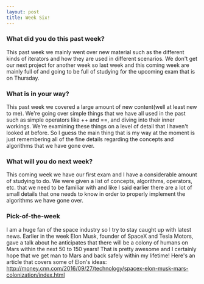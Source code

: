 ```yaml
---
layout: post
title: Week Six!
---
```


### What did you do this past week?
This past week we mainly went over new material such as the different kinds of iterators and how they are used in different scenarios. We don't get our next project for another week so last week and this coming week are mainly full of and going to be full of studying for the upcoming exam that is on Thursday.
### What is in your way?
This past week we covered a large amount of new content(well at least new to me). We're going over simple things that we have all used in the past such as simple operators like ++ and ==, and diving into their inner workings. We're examining these things on a level of detail that I haven't looked at before. So I guess the main thing that is my way at the moment is just remembering all of the fine details regarding the concepts and algorithms that we have gone over.
### What will you do next week?
This coming week we have our first exam and I have a considerable amount of studying to do. We were given a list of concepts, algorithms, operators, etc. that we need to be familiar with and like I said earlier there are a lot of small details that one needs to know in order to properly implement the algorithms we have gone over.
### Pick-of-the-week
I am a huge fan of the space industry so I try to stay caught up with latest news. Earlier in the week Elon Musk, founder of SpaceX and Tesla Motors, gave a talk about he anticipates that there will be a colony of humans on Mars within the next 50 to 150 years! That is pretty awesome and I certainly hope that we get man to Mars and back safely within my lifetime! Here's an article that covers some of Elon's ideas: http://money.cnn.com/2016/09/27/technology/spacex-elon-musk-mars-colonization/index.html
